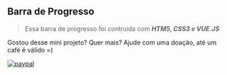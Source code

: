 ## Barra de Progresso
> Essa barra de progresso foi contruida com ***HTM5, CSS3 e VUE.JS***

Gostou desse mini projeto? Quer mais? Ajude com uma doação, até um café é válido =)

[![paypal](https://www.paypalobjects.com/pt_BR/BR/i/btn/btn_donateCC_LG.gif)](https://www.paypal.com/cgi-bin/webscr?cmd=_s-xclick&hosted_button_id=BB4E5XX7WQBNA)
